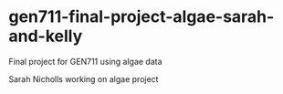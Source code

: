 # gen711-final-project-algae-sarah-and-kelly
Final project for GEN711 using algae data

Sarah Nicholls
working on algae project
